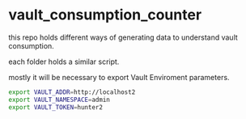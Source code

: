# vault_consumption_counter
this repo holds different ways of generating data to understand vault consumption.

each folder holds a similar script.

mostly it will be necessary to export Vault Enviroment parameters.
```bash
export VAULT_ADDR=http://localhost2
export VAULT_NAMESPACE=admin
export VAULT_TOKEN=hunter2
```


